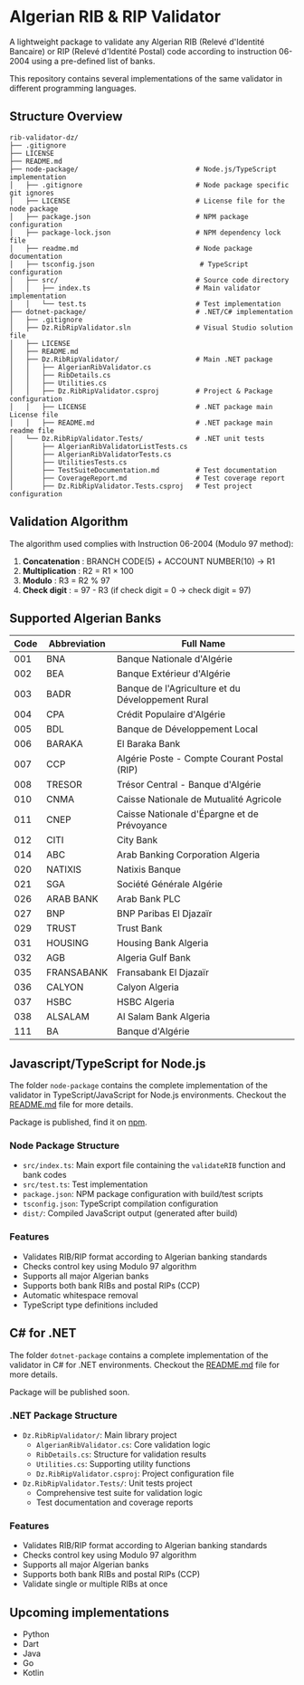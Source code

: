 # Algerian RIB & RIP Validator

A lightweight package to validate any Algerian RIB (Relevé d'Identité Bancaire) or RIP (Relevé d'Identité Postal) code
according to instruction 06-2004 using a pre-defined list of banks.

This repository contains several implementations of the same validator in different programming languages.

## Structure Overview

```
rib-validator-dz/
├── .gitignore
├── LICENSE
├── README.md
├── node-package/                             # Node.js/TypeScript implementation
│   ├── .gitignore                            # Node package specific git ignores
│   ├── LICENSE                               # License file for the node package
│   ├── package.json                          # NPM package configuration
│   ├── package-lock.json                     # NPM dependency lock file
│   ├── readme.md                             # Node package documentation
│   ├── tsconfig.json                          # TypeScript configuration
│   ├── src/                                  # Source code directory
│   │   ├── index.ts                          # Main validator implementation
│   │   └── test.ts                           # Test implementation
├── dotnet-package/                           # .NET/C# implementation
│   ├── .gitignore
│   ├── Dz.RibRipValidator.sln                # Visual Studio solution file
│   ├── LICENSE
│   ├── README.md
│   ├── Dz.RibRipValidator/                   # Main .NET package
│   │   ├── AlgerianRibValidator.cs
│   │   ├── RibDetails.cs
│   │   ├── Utilities.cs
│   │   ├── Dz.RibRipValidator.csproj         # Project & Package configuration
│   │   ├── LICENSE                           # .NET package main License file
│   │   ├── README.md                         # .NET package main readme file
│   └── Dz.RibRipValidator.Tests/             # .NET unit tests
│       ├── AlgerianRibValidatorListTests.cs
│       ├── AlgerianRibValidatorTests.cs
│       ├── UtilitiesTests.cs
│       ├── TestSuiteDocumentation.md         # Test documentation
│       ├── CoverageReport.md                 # Test coverage report
│       ├── Dz.RibRipValidator.Tests.csproj   # Test project configuration
```

## Validation Algorithm

The algorithm used complies with Instruction 06-2004 (Modulo 97 method):

1. **Concatenation** : BRANCH CODE(5) + ACCOUNT NUMBER(10) → R1
2. **Multiplication** : R2 = R1 × 100
3. **Modulo** : R3 = R2 % 97
4. **Check digit** : = 97 - R3 (if check digit = 0 → check digit = 97)

## Supported Algerian Banks

| Code | Abbreviation | Full Name                                         |
|------|--------------|---------------------------------------------------|
| 001  | BNA          | Banque Nationale d'Algérie                        |
| 002  | BEA          | Banque Extérieur d'Algérie                        |
| 003  | BADR         | Banque de l'Agriculture et du Développement Rural |
| 004  | CPA          | Crédit Populaire d'Algérie                        |
| 005  | BDL          | Banque de Développement Local                     |
| 006  | BARAKA       | El Baraka Bank                                    |
| 007  | CCP          | Algérie Poste - Compte Courant Postal (RIP)       |
| 008  | TRESOR       | Trésor Central - Banque d'Algérie                 |
| 010  | CNMA         | Caisse Nationale de Mutualité Agricole            |
| 011  | CNEP         | Caisse Nationale d'Épargne et de Prévoyance       |
| 012  | CITI         | City Bank                                         |
| 014  | ABC          | Arab Banking Corporation Algeria                  |
| 020  | NATIXIS      | Natixis Banque                                    |
| 021  | SGA          | Société Générale Algérie                          |
| 026  | ARAB BANK    | Arab Bank PLC                                     |
| 027  | BNP          | BNP Paribas El Djazaïr                            |
| 029  | TRUST        | Trust Bank                                        |
| 031  | HOUSING      | Housing Bank Algeria                              |
| 032  | AGB          | Algeria Gulf Bank                                 |
| 035  | FRANSABANK   | Fransabank El Djazaïr                             |
| 036  | CALYON       | Calyon Algeria                                    |
| 037  | HSBC         | HSBC Algeria                                      |
| 038  | ALSALAM      | Al Salam Bank Algeria                             |
| 111  | BA           | Banque d'Algérie                                  |

## Javascript/TypeScript for Node.js

The folder `node-package` contains the complete implementation of the validator in TypeScript/JavaScript for
Node.js environments.
Checkout the [README.md](./node-package/readme.md) file for more details.

Package is published, find it on [npm](https://www.npmjs.com/package/rib-validator-dz).

### Node Package Structure
- `src/index.ts`: Main export file containing the `validateRIB` function and bank codes
- `src/test.ts`: Test implementation
- `package.json`: NPM package configuration with build/test scripts
- `tsconfig.json`: TypeScript compilation configuration
- `dist/`: Compiled JavaScript output (generated after build)

### Features
- Validates RIB/RIP format according to Algerian banking standards
- Checks control key using Modulo 97 algorithm
- Supports all major Algerian banks
- Supports both bank RIBs and postal RIPs (CCP)
- Automatic whitespace removal
- TypeScript type definitions included

## C# for .NET

The folder `dotnet-package` contains a complete implementation of the validator in C# for .NET environments.
Checkout the [README.md](./dotnet-package/README.md) file for more details.

Package will be published soon.

### .NET Package Structure
- `Dz.RibRipValidator/`: Main library project
  - `AlgerianRibValidator.cs`: Core validation logic
  - `RibDetails.cs`: Structure for validation results
  - `Utilities.cs`: Supporting utility functions
  - `Dz.RibRipValidator.csproj`: Project configuration file
- `Dz.RibRipValidator.Tests/`: Unit tests project
  - Comprehensive test suite for validation logic
  - Test documentation and coverage reports

### Features
- Validates RIB/RIP format according to Algerian banking standards
- Checks control key using Modulo 97 algorithm
- Supports all major Algerian banks
- Supports both bank RIBs and postal RIPs (CCP)
- Validate single or multiple RIBs at once

## Upcoming implementations

- Python
- Dart
- Java
- Go
- Kotlin